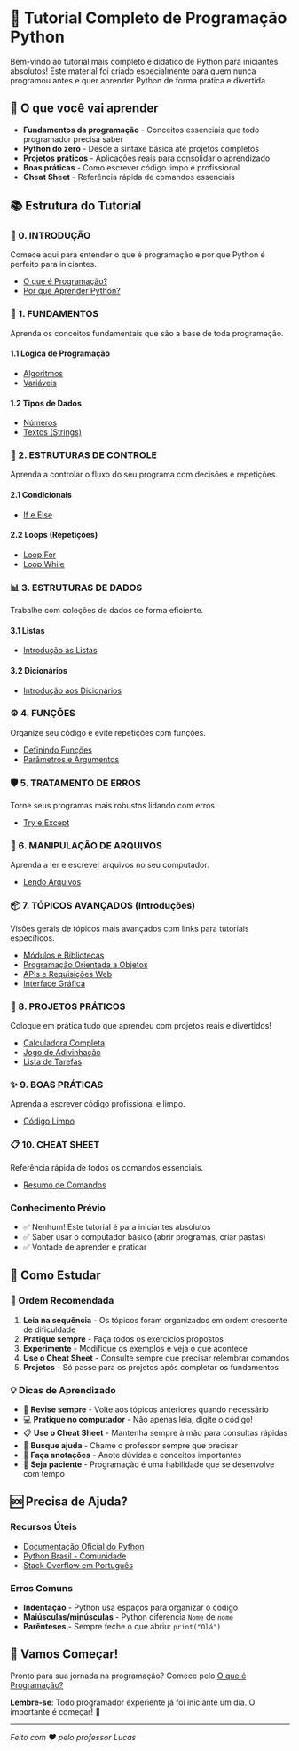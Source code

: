 # 🐍 Tutorial Completo de Programação Python

Bem-vindo ao tutorial mais completo e didático de Python para iniciantes absolutos! Este material foi criado especialmente para quem nunca programou antes e quer aprender Python de forma prática e divertida.

## 🎯 O que você vai aprender

- **Fundamentos da programação** - Conceitos essenciais que todo programador precisa saber
- **Python do zero** - Desde a sintaxe básica até projetos completos
- **Projetos práticos** - Aplicações reais para consolidar o aprendizado
- **Boas práticas** - Como escrever código limpo e profissional
- **Cheat Sheet** - Referência rápida de comandos essenciais

## 📚 Estrutura do Tutorial

### 🌟 0. INTRODUÇÃO
Comece aqui para entender o que é programação e por que Python é perfeito para iniciantes.

- [O que é Programação?](0-INTRODUCAO/0-O-Que-É-Programação.md)
- [Por que Aprender Python?](0-INTRODUCAO/1-Porque-Aprender.md)

### 🧠 1. FUNDAMENTOS
Aprenda os conceitos fundamentais que são a base de toda programação.

#### 1.1 Lógica de Programação
- [Algoritmos](1-FUNDAMENTOS/1-Lógica/1-Algoritmos.md)
- [Variáveis](1-FUNDAMENTOS/1-Lógica/2-Variáveis.md)

#### 1.2 Tipos de Dados
- [Números](1-FUNDAMENTOS/2-Tipos-de-Dados/1-Números.md)
- [Textos (Strings)](1-FUNDAMENTOS/2-Tipos-de-Dados/2-Textos.md)

### 🔄 2. ESTRUTURAS DE CONTROLE
Aprenda a controlar o fluxo do seu programa com decisões e repetições.

#### 2.1 Condicionais
- [If e Else](2-ESTRUTURAS-CONTROLE/1-If-Else.md)

#### 2.2 Loops (Repetições)
- [Loop For](2-ESTRUTURAS-CONTROLE/2-For.md)
- [Loop While](2-ESTRUTURAS-CONTROLE/3-While.md)

### 📊 3. ESTRUTURAS DE DADOS
Trabalhe com coleções de dados de forma eficiente.

#### 3.1 Listas
- [Introdução às Listas](3-ESTRUTURAS-DADOS/1-Introducao-Listas.md)

#### 3.2 Dicionários
- [Introdução aos Dicionários](3-ESTRUTURAS-DADOS/1-Introducao-Dicionarios.md)

### ⚙️ 4. FUNÇÕES
Organize seu código e evite repetições com funções.

- [Definindo Funções](4-FUNCOES/1-Definindo-Funcoes.md)
- [Parâmetros e Argumentos](4-FUNCOES/2-Parametros-Argumentos.md)

### 🛡️ 5. TRATAMENTO DE ERROS
Torne seus programas mais robustos lidando com erros.

- [Try e Except](5-TRATAMENTO-ERROS/1-Try-Except.md)

### 📁 6. MANIPULAÇÃO DE ARQUIVOS
Aprenda a ler e escrever arquivos no seu computador.

- [Lendo Arquivos](6-ARQUIVOS/1-Lendo-Arquivos.md)

### 📦 7. TÓPICOS AVANÇADOS (Introduções)
Visões gerais de tópicos mais avançados com links para tutoriais específicos.

- [Módulos e Bibliotecas](7-MODULOS/1-Introducao-Modulos.md)
- [Programação Orientada a Objetos](8-POO/1-Introducao-POO.md)
- [APIs e Requisições Web](10-APIS/1-Introducao-APIs.md)
- [Interface Gráfica](12-GUI/1-Introducao-GUI.md)

### 🚀 8. PROJETOS PRÁTICOS
Coloque em prática tudo que aprendeu com projetos reais e divertidos!

- [Calculadora Completa](9-PROJETOS/1-Calculadora.md)
- [Jogo de Adivinhação](9-PROJETOS/2-Jogo-Adivinhacao.md)
- [Lista de Tarefas](9-PROJETOS/3-Lista-Tarefas.md)

### ✨ 9. BOAS PRÁTICAS
Aprenda a escrever código profissional e limpo.

- [Código Limpo](11-BOAS-PRATICAS/1-Codigo-Limpo.md)

### 📋 10. CHEAT SHEET
Referência rápida de todos os comandos essenciais.

- [Resumo de Comandos](13-CHEAT-SHEET/1-Resumo-Comandos.md)

### Conhecimento Prévio
- ✅ Nenhum! Este tutorial é para iniciantes absolutos
- ✅ Saber usar o computador básico (abrir programas, criar pastas)
- ✅ Vontade de aprender e praticar

## 📖 Como Estudar

### 🎯 Ordem Recomendada
1. **Leia na sequência** - Os tópicos foram organizados em ordem crescente de dificuldade
2. **Pratique sempre** - Faça todos os exercícios propostos
3. **Experimente** - Modifique os exemplos e veja o que acontece
4. **Use o Cheat Sheet** - Consulte sempre que precisar relembrar comandos
5. **Projetos** - Só passe para os projetos após completar os fundamentos

### 💡 Dicas de Aprendizado
- 🔄 **Revise sempre** - Volte aos tópicos anteriores quando necessário
- 💻 **Pratique no computador** - Não apenas leia, digite o código!
- 📋 **Use o Cheat Sheet** - Mantenha sempre à mão para consultas rápidas
- 🤝 **Busque ajuda** - Chame o professor sempre que precisar
- 📝 **Faça anotações** - Anote dúvidas e conceitos importantes
- 🎯 **Seja paciente** - Programação é uma habilidade que se desenvolve com tempo

## 🆘 Precisa de Ajuda?

### Recursos Úteis
- [Documentação Oficial do Python](https://docs.python.org/pt-br/3/)
- [Python Brasil - Comunidade](https://python.org.br/)
- [Stack Overflow em Português](https://pt.stackoverflow.com/)

### Erros Comuns
- **Indentação** - Python usa espaços para organizar o código
- **Maiúsculas/minúsculas** - Python diferencia `Nome` de `nome`
- **Parênteses** - Sempre feche o que abriu: `print("Olá")`

## 🎉 Vamos Começar!

Pronto para sua jornada na programação? Comece pelo [O que é Programação?](0-INTRODUCAO/0-O-Que-É-Programação.md)

**Lembre-se**: Todo programador experiente já foi iniciante um dia. O importante é começar! 🚀

---

*Feito com ❤️ pelo professor Lucas*
